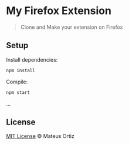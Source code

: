 # My Firefox Extension

> Clone and Make your extension on Firefox


## Setup

Install dependencies:

```sh
npm install
```

Compile:

```sh
npm start
```

...


## License

[MIT License](https://mateusortiz.mit-license.org/) © Mateus Ortiz
